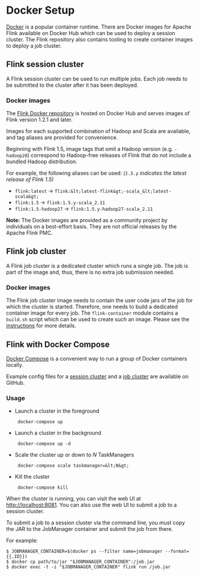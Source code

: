 

# Docker Setup

[Docker](https://www.docker.com) is a popular container runtime. There are Docker images for Apache Flink available on Docker Hub which can be used to deploy a session cluster. The Flink repository also contains tooling to create container images to deploy a job cluster.

## Flink session cluster

A Flink session cluster can be used to run multiple jobs. Each job needs to be submitted to the cluster after it has been deployed.

### Docker images

The [Flink Docker repository](https://hub.docker.com/_/flink/) is hosted on Docker Hub and serves images of Flink version 1.2.1 and later.

Images for each supported combination of Hadoop and Scala are available, and tag aliases are provided for convenience.

Beginning with Flink 1.5, image tags that omit a Hadoop version (e.g. `-hadoop28`) correspond to Hadoop-free releases of Flink that do not include a bundled Hadoop distribution.

For example, the following aliases can be used: _(`1.5.y` indicates the latest release of Flink 1.5)_

*   `flink:latest` → `flink:&lt;latest-flink&gt;-scala_&lt;latest-scala&gt;`
*   `flink:1.5` → `flink:1.5.y-scala_2.11`
*   `flink:1.5-hadoop27` → `flink:1.5.y-hadoop27-scala_2.11`

**Note:** The Docker images are provided as a community project by individuals on a best-effort basis. They are not official releases by the Apache Flink PMC.

## Flink job cluster

A Flink job cluster is a dedicated cluster which runs a single job. The job is part of the image and, thus, there is no extra job submission needed.

### Docker images

The Flink job cluster image needs to contain the user code jars of the job for which the cluster is started. Therefore, one needs to build a dedicated container image for every job. The `flink-container` module contains a `build.sh` script which can be used to create such an image. Please see the [instructions](https://github.com/apache/flink/blob/release-1.7/flink-container/docker/README.md) for more details.

## Flink with Docker Compose

[Docker Compose](https://docs.docker.com/compose/) is a convenient way to run a group of Docker containers locally.

Example config files for a [session cluster](https://github.com/docker-flink/examples/blob/master/docker-compose.yml) and a [job cluster](https://github.com/apache/flink/blob/release-1.7/flink-container/docker/docker-compose.yml) are available on GitHub.

### Usage

*   Launch a cluster in the foreground

    ```
     docker-compose up 
    ```

*   Launch a cluster in the background

    ```
     docker-compose up -d 
    ```

*   Scale the cluster up or down to _N_ TaskManagers

    ```
     docker-compose scale taskmanager=&lt;N&gt; 
    ```

*   Kill the cluster

    ```
     docker-compose kill 
    ```

When the cluster is running, you can visit the web UI at [http://localhost:8081](http://localhost:8081). You can also use the web UI to submit a job to a session cluster.

To submit a job to a session cluster via the command line, you must copy the JAR to the JobManager container and submit the job from there.

For example:

```
$ JOBMANAGER_CONTAINER=$(docker ps --filter name=jobmanager --format={{.ID}})
$ docker cp path/to/jar "$JOBMANAGER_CONTAINER":/job.jar
$ docker exec -t -i "$JOBMANAGER_CONTAINER" flink run /job.jar 
```

